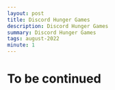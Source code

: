 ```yaml
---
layout: post
title: Discord Hunger Games
description: Discord Hunger Games
summary: Discord Hunger Games
tags: august-2022
minute: 1
---
```


# To be continued